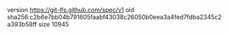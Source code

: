 version https://git-lfs.github.com/spec/v1
oid sha256:c2b6e7bb04b791605faabf43038c26050b0eea3a4fed7fdba2345c2a393b58ff
size 10945
